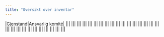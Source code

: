 ```yaml
---
title: "Oversikt over inventar"
---
```


|Gjenstand|Ansvarlig komité|
|||
|||
|||
|||
|||
|||
|||
|||
|||
|||
|||
|||
|||
|||
|||
|||
|||
|||
|||
|||
|||
|||
|||
|||
|||
|||
|||
|||